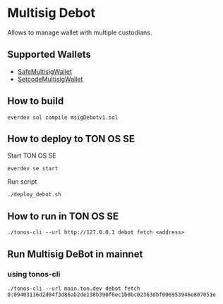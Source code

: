 # Multisig Debot

Allows to manage wallet with multiple custodians.

## Supported Wallets

- [SafeMultisigWallet](https://github.com/tonlabs/ton-labs-contracts/blob/master/solidity/safemultisig/SafeMultisigWallet.tvc)
- [SetcodeMultisigWallet](https://github.com/tonlabs/ton-labs-contracts/blob/master/solidity/setcodemultisig/SetcodeMultisigWallet.tvc)

## How to build

    everdev sol compile msigDebotv1.sol

## How to deploy to TON OS SE

Start TON OS SE

    everdev se start

Run script

    ./deploy_debot.sh

## How to run in TON OS SE

    ./tonos-cli --url http://127.0.0.1 debot fetch <address>

## Run Multisig DeBot in mainnet
### using tonos-cli

    ./tonos-cli --url main.ton.dev debot fetch 0:09403116d2d04f3d86ab2de138b390f6ec1b0bc02363dbf006953946e807051e


